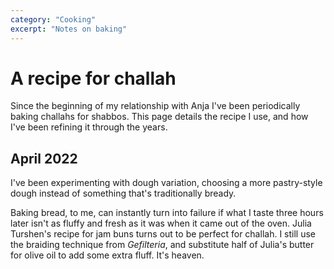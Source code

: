 ```yaml
---
category: "Cooking"
excerpt: "Notes on baking"
---
```


# A recipe for challah
Since the beginning of my relationship with Anja I've been periodically baking challahs for shabbos. This page details the recipe I use, and how I've been refining it through the years.

## April 2022
I've been experimenting with dough variation, choosing a more pastry-style dough instead of something that's traditionally bready. 

Baking bread, to me, can instantly turn into failure if what I taste three hours later isn't as fluffy and fresh as it was when it came out of the oven. Julia Turshen's recipe for jam buns turns out to be perfect for challah. I still use the braiding technique from _Gefilteria_, and substitute half of Julia's butter for olive oil to add some extra fluff. It's heaven. 